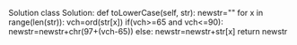 Solution
class Solution:
    def toLowerCase(self, str):
        newstr=""
        for x in range(len(str)):
            vch=ord(str[x])
            if(vch>=65 and vch<=90):
                newstr=newstr+chr(97+(vch-65))
            else:
                newstr=newstr+str[x]
        return newstr
